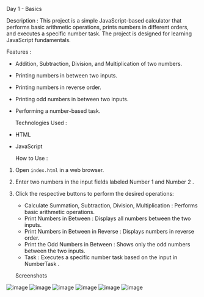   Day 1 - Basics

   Description : 
This project is a simple JavaScript-based calculator that performs basic arithmetic operations, prints numbers in different orders, and executes a specific number task. The project is designed for learning JavaScript fundamentals.

   Features : 
- Addition, Subtraction, Division, and Multiplication of two numbers.
- Printing numbers in between two inputs.
- Printing numbers in reverse order.
- Printing odd numbers in between two inputs.
- Performing a number-based task.

   Technologies Used : 
- HTML
- JavaScript

   How to Use : 
1. Open `index.html` in a web browser.
2. Enter two numbers in the input fields labeled   Number 1   and   Number 2  .
3. Click the respective buttons to perform the desired operations:
   -   Calculate Summation, Subtraction, Division, Multiplication  : Performs basic arithmetic operations.
   -   Print Numbers in Between  : Displays all numbers between the two inputs.
   -   Print Numbers in Between in Reverse  : Displays numbers in reverse order.
   -   Print the Odd Numbers in Between  : Shows only the odd numbers between the two inputs.
   -   Task  : Executes a specific number task based on the input in   NumberTask  .

   Screenshots

![image](https://github.com/user-attachments/assets/aea4db80-3670-4d52-930c-1dcfd59a90a8)
![image](https://github.com/user-attachments/assets/cff25de7-b9a9-49c1-8f74-36bc064885c7)
![image](https://github.com/user-attachments/assets/56233009-bb5a-4fe6-b45e-f636f9067529)
![image](https://github.com/user-attachments/assets/af4464fe-7c74-4cbf-b4ed-7c812898f4da)
![image](https://github.com/user-attachments/assets/2e3d181c-1845-4b4c-91a2-f74774b289fe)
![image](https://github.com/user-attachments/assets/d1628e3b-cad7-42f2-b05a-e121a2411a75)







